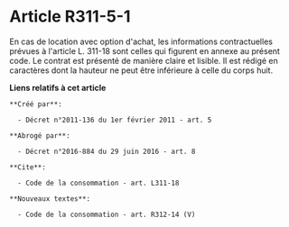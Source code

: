 # Article R311-5-1

En cas de location avec option d'achat, les informations contractuelles prévues à l'article L. 311-18 sont celles qui
figurent en annexe au présent code. Le contrat est présenté de manière claire et lisible. Il est rédigé en caractères dont la
hauteur ne peut être inférieure à celle du corps huit.

**Liens relatifs à cet article**

	**Créé par**:

	  - Décret n°2011-136 du 1er février 2011 - art. 5

	**Abrogé par**:

	  - Décret n°2016-884 du 29 juin 2016 - art. 8

	**Cite**:

	  - Code de la consommation - art. L311-18

	**Nouveaux textes**:

	  - Code de la consommation - art. R312-14 (V)
